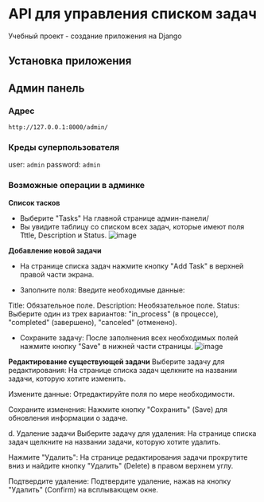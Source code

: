 # API для управления списком задач
Учебный проект - создание приложения на Django

## Установка приложения

## Админ панель
### Адрес
`http://127.0.0.1:8000/admin/`
### Креды суперпользователя
user: `admin`
password: `admin`
### Возможные операции в админке
**Список тасков**
- Выберите "Tasks" На главной странице админ-панели/
- Вы увидите таблицу со списком всех задач, которые имеют поля Tttle, Description и Status.
![image](https://github.com/user-attachments/assets/a380569f-ad78-461d-8c37-ef15f8f3b1de)


**Добавление новой задачи**
- На странице списка задач нажмите кнопку "Add Task" в верхней правой части экрана.

- Заполните поля: Введите необходимые данные:

Title: Обязательное поле.
Description: Необязательное поле.
Status: Выберите один из трех вариантов: "in_process" (в процессе), "completed" (завершено), "canceled" (отменено).
- Сохраните задачу: После заполнения всех необходимых полей нажмите кнопку "Save" в нижней части страницы.
![image](https://github.com/user-attachments/assets/26983e80-3ea0-435d-9e83-1b2818ccfccf)

**Редактирование существующей задачи**
Выберите задачу для редактирования: На странице списка задач щелкните на названии задачи, которую хотите изменить.

Измените данные: Отредактируйте поля по мере необходимости.

Сохраните изменения: Нажмите кнопку "Сохранить" (Save) для обновления информации о задаче.

d. Удаление задачи
Выберите задачу для удаления: На странице списка задач щелкните на названии задачи, которую хотите удалить.

Нажмите "Удалить": На странице редактирования задачи прокрутите вниз и найдите кнопку "Удалить" (Delete) в правом верхнем углу.

Подтвердите удаление: Подтвердите удаление, нажав на кнопку "Удалить" (Confirm) на всплывающем окне.


